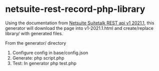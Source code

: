 # netsuite-rest-record-php-library

Using the documentation from [Netsuite Suitetalk REST api v1 2021.1](https://system.netsuite.com/help/helpcenter/en_US/APIs/REST_API_Browser/record/v1/2021.1/index.html), this generator will download the page into v1-2021.1.html and create/replace library/ with generated files.

From the generator/ directory
1. Configure config in base/config.json
2. Generate: php script.php
3. Test: In generator php test.php
